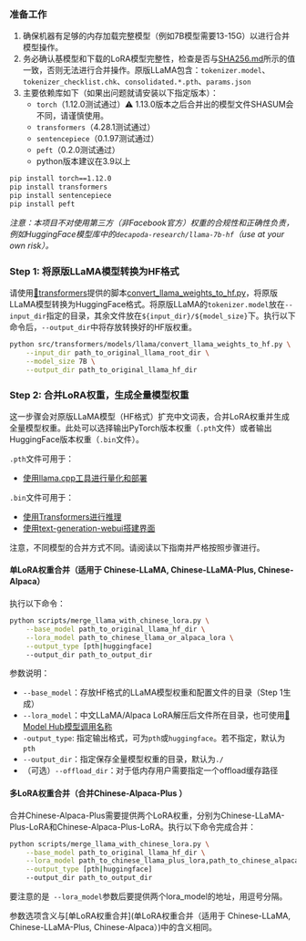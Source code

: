 ### 准备工作

1. 确保机器有足够的内存加载完整模型（例如7B模型需要13-15G）以进行合并模型操作。
2. 务必确认基模型和下载的LoRA模型完整性，检查是否与[SHA256.md](https://github.com/ymcui/Chinese-LLaMA-Alpaca/blob/main/SHA256.md)所示的值一致，否则无法进行合并操作。原版LLaMA包含：`tokenizer.model`、`tokenizer_checklist.chk`、`consolidated.*.pth`、`params.json`
3. 主要依赖库如下（如果出问题就请安装以下指定版本）：
   - `torch`（1.12.0测试通过）⚠️ 1.13.0版本之后合并出的模型文件SHASUM会不同，请谨慎使用。
   - `transformers`（4.28.1测试通过）
   - `sentencepiece`（0.1.97测试通过）
   - `peft`（0.2.0测试通过）
   - python版本建议在3.9以上

```bash
pip install torch==1.12.0
pip install transformers
pip install sentencepiece
pip install peft
```

*注意：本项目不对使用第三方（非Facebook官方）权重的合规性和正确性负责，例如HuggingFace模型库中的`decapoda-research/llama-7b-hf`（use at your own risk）。*


### Step 1: 将原版LLaMA模型转换为HF格式

请使用[🤗transformers](https://huggingface.co/docs/transformers/installation#install-from-source)提供的脚本[convert_llama_weights_to_hf.py](https://github.com/huggingface/transformers/blob/main/src/transformers/models/llama/convert_llama_weights_to_hf.py)，将原版LLaMA模型转换为HuggingFace格式。将原版LLaMA的`tokenizer.model`放在`--input_dir`指定的目录，其余文件放在`${input_dir}/${model_size}`下。执行以下命令后，`--output_dir`中将存放转换好的HF版权重。

```bash
python src/transformers/models/llama/convert_llama_weights_to_hf.py \
    --input_dir path_to_original_llama_root_dir \
    --model_size 7B \
    --output_dir path_to_original_llama_hf_dir
```

### Step 2: 合并LoRA权重，生成全量模型权重

这一步骤会对原版LLaMA模型（HF格式）扩充中文词表，合并LoRA权重并生成全量模型权重。此处可以选择输出PyTorch版本权重（`.pth`文件）或者输出HuggingFace版本权重（`.bin`文件）。

`.pth`文件可用于：

  - [使用llama.cpp工具进行量化和部署](https://github.com/ymcui/Chinese-LLaMA-Alpaca/wiki/llama.cpp量化部署)

`.bin`文件可用于：

  - [使用Transformers进行推理](https://github.com/ymcui/Chinese-LLaMA-Alpaca/wiki/使用Transformers推理)
  - [使用text-generation-webui搭建界面](https://github.com/ymcui/Chinese-LLaMA-Alpaca/wiki/使用text-generation-webui搭建界面)

注意，不同模型的合并方式不同。请阅读以下指南并严格按照步骤进行。

#### 单LoRA权重合并（适用于 Chinese-LLaMA, Chinese-LLaMA-Plus, Chinese-Alpaca）

执行以下命令：

```bash
python scripts/merge_llama_with_chinese_lora.py \
    --base_model path_to_original_llama_hf_dir \
    --lora_model path_to_chinese_llama_or_alpaca_lora \
    --output_type [pth|huggingface]
    --output_dir path_to_output_dir 
```

参数说明：

- `--base_model`：存放HF格式的LLaMA模型权重和配置文件的目录（Step 1生成）
- `--lora_model`：中文LLaMA/Alpaca LoRA解压后文件所在目录，也可使用[🤗Model Hub模型调用名称](https://github.com/ymcui/Chinese-LLaMA-Alpaca/tree/main#model-hub)
- `-output_type`: 指定输出格式，可为`pth`或`huggingface`。若不指定，默认为`pth`
- `--output_dir`：指定保存全量模型权重的目录，默认为`./`
- （可选）`--offload_dir`：对于低内存用户需要指定一个offload缓存路径

#### 多LoRA权重合并（合并Chinese-Alpaca-Plus ）

合并Chinese-Alpaca-Plus需要提供两个LoRA权重，分别为Chinese-LLaMA-Plus-LoRA和Chinese-Alpaca-Plus-LoRA。执行以下命令完成合并：

```bash
python scripts/merge_llama_with_chinese_lora.py \
    --base_model path_to_original_llama_hf_dir \
    --lora_model path_to_chinese_llama_plus_lora,path_to_chinese_alpaca_plus_lora \
    --output_type [pth|huggingface]
    --output_dir path_to_output_dir 
```

要注意的是` --lora_model`参数后要提供两个lora_model的地址，用逗号分隔。

参数选项含义与[单LoRA权重合并](单LoRA权重合并（适用于 Chinese-LLaMA, Chinese-LLaMA-Plus, Chinese-Alpaca）)中的含义相同。